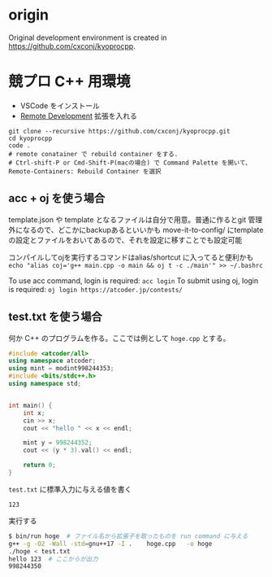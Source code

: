 # origin
Original development environment is created in https://github.com/cxconj/kyoprocpp.


# 競プロ C++ 用環境

- VSCode をインストール
- [Remote Development](https://marketplace.visualstudio.com/items?itemName=ms-vscode-remote.vscode-remote-extensionpack) 拡張を入れる

```bahs
git clone --recursive https://github.com/cxconj/kyoprocpp.git
cd kyoprocpp
code .
# remote conatainer で rebuild container をする.
# Ctrl-shift-P or Cmd-Shift-P(macの場合) で Command Palette を開いて、Remote-Containers: Rebuild Container を選択
```

## acc + oj を使う場合
template.json や template となるファイルは自分で用意。普通に作るとgit 管理外になるので、どこかにbackupあるといいかも
move-it-to-config/ にtemplate の設定とファイルをおいてあるので、それを設定に移すことでも設定可能

コンパイルしてojを実行するコマンドはalias/shortcut に入ってると便利かも
`echo "alias coj='g++ main.cpp -o main && oj t -c ./main'" >> ~/.bashrc`

To use acc command, login is required: `acc login` 
To submit using oj, login is required: `oj login https://atcoder.jp/contests/`


## test.txt を使う場合
何か C++ のプログラムを作る。ここでは例として `hoge.cpp` とする。

```cpp
#include <atcoder/all>
using namespace atcoder;
using mint = modint998244353;
#include <bits/stdc++.h>
using namespace std;


int main() {
    int x;
    cin >> x;
    cout << "hello " << x << endl;

    mint y = 998244352;
    cout << (y * 3).val() << endl;

    return 0;
}
```


`test.txt` に標準入力に与える値を書く
```
123
```

実行する
```bash
$ bin/run hoge  # ファイル名から拡張子を取ったものを run command に与える
g++ -g -O2 -Wall -std=gnu++17 -I .    hoge.cpp   -o hoge
./hoge < test.txt
hello 123  # ここからが出力
998244350
```
